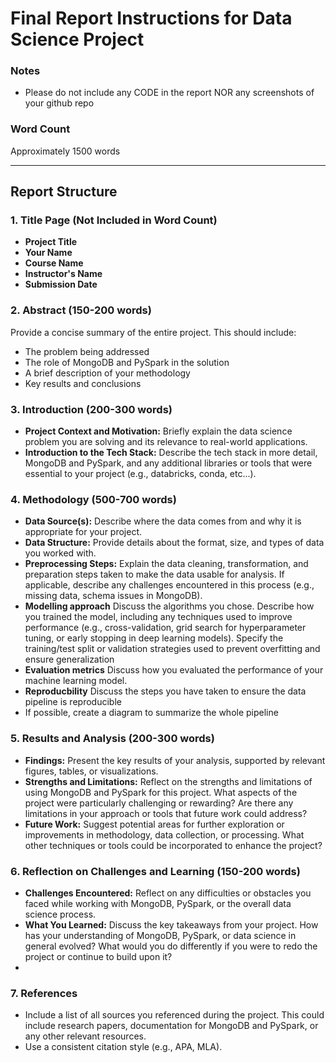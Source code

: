 # Final Report Instructions for Data Science Project

### Notes
- Please do not include any CODE in the report NOR any screenshots of your github repo

### Word Count 
Approximately 1500 words

---

## Report Structure

### 1. **Title Page (Not Included in Word Count)**  
   - **Project Title**
   - **Your Name**
   - **Course Name**
   - **Instructor's Name**
   - **Submission Date**

### 2. **Abstract (150-200 words)**  
   Provide a concise summary of the entire project. This should include:
   - The problem being addressed
   - The role of MongoDB and PySpark in the solution
   - A brief description of your methodology
   - Key results and conclusions

### 3. **Introduction (200-300 words)**  
   - **Project Context and Motivation:** Briefly explain the data science problem you are solving and its relevance to real-world applications.
   - **Introduction to the Tech Stack:** Describe the tech stack in more detail, MongoDB and PySpark, and any additional libraries or tools that were essential to your project (e.g., databricks, conda, etc...). 

### 4. **Methodology (500-700 words)**  
   - **Data Source(s):** Describe where the data comes from and why it is appropriate for your project.
   - **Data Structure:** Provide details about the format, size, and types of data you worked with.
   - **Preprocessing Steps:** Explain the data cleaning, transformation, and preparation steps taken to make the data usable for analysis. If applicable, describe any challenges encountered in this process (e.g., missing data, schema issues in MongoDB).
   - **Modelling approach** Discuss the algorithms you chose. Describe how you trained the model, including any techniques used to improve performance (e.g., cross-validation, grid search for hyperparameter tuning, or early stopping in deep learning models). Specify the training/test split or validation strategies used to prevent overfitting and ensure generalization
   - **Evaluation metrics** Discuss how you evaluated the performance of your machine learning model.
   - **Reproducbility** Discuss the steps you have taken to ensure the data pipeline is reproducible
   - If possible, create a diagram to summarize the whole pipeline

### 5. **Results and Analysis (200-300 words)**  
   - **Findings:** Present the key results of your analysis, supported by relevant figures, tables, or visualizations.
   - **Strengths and Limitations:** Reflect on the strengths and limitations of using MongoDB and PySpark for this project. What aspects of the project were particularly challenging or rewarding? Are there any limitations in your approach or tools that future work could address?
   - **Future Work:** Suggest potential areas for further exploration or improvements in methodology, data collection, or processing. What other techniques or tools could be incorporated to enhance the project?

### 6. **Reflection on Challenges and Learning (150-200 words)**  
   - **Challenges Encountered:** Reflect on any difficulties or obstacles you faced while working with MongoDB, PySpark, or the overall data science process. 
   - **What You Learned:** Discuss the key takeaways from your project. How has your understanding of MongoDB, PySpark, or data science in general evolved? What would you do differently if you were to redo the project or continue to build upon it?
 - 
### 7.  **References**  
   - Include a list of all sources you referenced during the project. This could include research papers, documentation for MongoDB and PySpark, or any other relevant resources.
   - Use a consistent citation style (e.g., APA, MLA).
